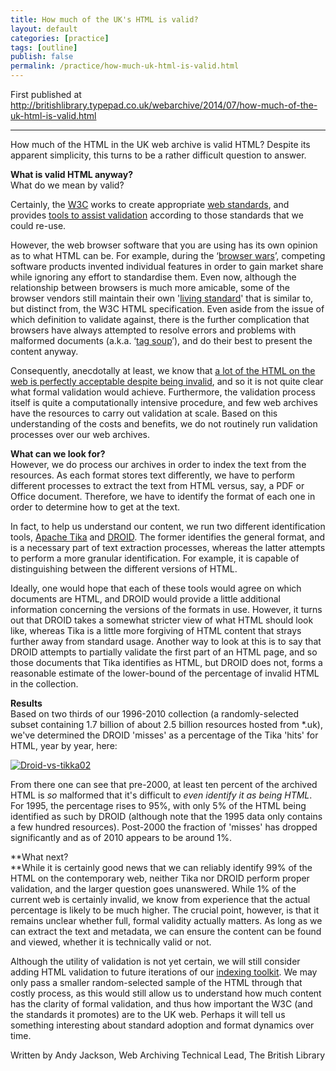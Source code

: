 ```yaml
---
title: How much of the UK's HTML is valid?
layout: default
categories: [practice]
tags: [outline]
publish: false
permalink: /practice/how-much-uk-html-is-valid.html
---
```


First published at http://britishlibrary.typepad.co.uk/webarchive/2014/07/how-much-of-the-uk-html-is-valid.html

---

How much of the HTML in the UK web archive is valid HTML? Despite its
apparent simplicity, this turns to be a rather difficult question to
answer.

**What is valid HTML anyway?**\
What do we mean by valid?

Certainly, the [W3C](http://www.w3.org/) works to create appropriate
[web standards](http://www.w3.org/standards/), and provides [tools to
assist validation](http://validator.w3.org/) according to those
standards that we could re-use.

However, the web browser software that you are using has its own opinion
as to what HTML can be. For example, during the ‘[browser
wars](http://en.wikipedia.org/wiki/Browser_wars#The_first_browser_war "Wikipedia page on Browser wars")’,
competing software products invented individual features in order to
gain market share while ignoring any effort to standardise them. Even
now, although the relationship between browsers is much more amicable,
some of the browser vendors still maintain their own '[living
standard](http://whatwg.org/html)' that is similar to, but distinct
from, the W3C HTML specification. Even aside from the issue of which
definition to validate against, there is the further complication that
browsers have always attempted to resolve errors and problems with
malformed documents (a.k.a. ‘[tag
soup](http://en.wikipedia.org/wiki/Tag_soup "Wikipedia page on 'tag soup'")’),
and do their best to present the content anyway.

Consequently, anecdotally at least, we know that [a lot of the HTML on
the web is perfectly acceptable despite being
invalid](http://blog.codinghorror.com/its-a-malformed-world/ "Coding Horror blog"),
and so it is not quite clear what formal validation would achieve.
Furthermore, the validation process itself is quite a computationally
intensive procedure, and few web archives have the resources to carry
out validation at scale. Based on this understanding of the costs and
benefits, we do not routinely run validation processes over our web
archives.

**What can we look for?**\
However, we do process our archives in order to index the text from the
resources. As each format stores text differently, we have to perform
different processes to extract the text from HTML versus, say, a PDF or
Office document. Therefore, we have to identify the format of each one
in order to determine how to get at the text.

In fact, to help us understand our content, we run two different
identification tools, [Apache
Tika](http://tika.apache.org/ "Apache Tika") and
[DROID](http://www.nationalarchives.gov.uk/information-management/manage-information/preserving-digital-records/droid/ "National Archives page on DROID").
The former identifies the general format, and is a necessary part of
text extraction processes, whereas the latter attempts to perform a more
granular identification. For example, it is capable of distinguishing
between the different versions of HTML.

Ideally, one would hope that each of these tools would agree on which
documents are HTML, and DROID would provide a little additional
information concerning the versions of the formats in use. However, it
turns out that DROID takes a somewhat stricter view of what HTML should
look like, whereas Tika is a little more forgiving of HTML content that
strays further away from standard usage. Another way to look at this is
to say that DROID attempts to partially validate the first part of an
HTML page, and so those documents that Tika identifies as HTML, but
DROID does not, forms a reasonable estimate of the lower-bound of the
percentage of invalid HTML in the collection.

**Results**\
Based on two thirds of our 1996-2010 collection (a randomly-selected
subset containing 1.7 billion of about 2.5 billion resources hosted from
\*.uk), we've determined the DROID 'misses' as a percentage of the Tika
'hits' for HTML, year by year, here:

[![Droid-vs-tikka02](./images/6a00d8341c464853ef01a73de4b4eb970d-pi "Droid-vs-tikka02")](./images/6a00d8341c464853ef01a73de4b4eb970d-pi)

From there one can see that pre-2000, at least ten percent of the
archived HTML is *so* malformed that it's difficult to *even identify it
as being HTML*. For 1995, the percentage rises to 95%, with only 5% of
the HTML being identified as such by DROID (although note that the 1995
data only contains a few hundred resources). Post-2000 the fraction of
'misses' has dropped significantly and as of 2010 appears to be around
1%.

**What next?\
**While it is certainly good news that we can reliably identify 99% of
the HTML on the contemporary web, neither Tika nor DROID perform proper
validation, and the larger question goes unanswered. While 1% of the
current web is certainly invalid, we know from experience that the
actual percentage is likely to be much higher. The crucial point,
however, is that it remains unclear whether full, formal validity
actually matters. As long as we can extract the text and metadata, we
can ensure the content can be found and viewed, whether it is
technically valid or not.

Although the utility of validation is not yet certain, we will still
consider adding HTML validation to future iterations of our [indexing
toolkit](https://github.com/ukwa/webarchive-discovery/issues/33). We may
only pass a smaller random-selected sample of the HTML through that
costly process, as this would still allow us to understand how much
content has the clarity of formal validation, and thus how important the
W3C (and the standards it promotes) are to the UK web. Perhaps it will
tell us something interesting about standard adoption and format
dynamics over time.

Written by Andy Jackson, Web Archiving Technical Lead, The British
Library

